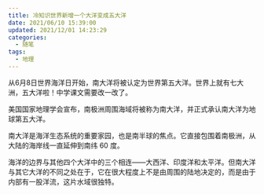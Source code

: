 ```yaml
---
title: 冷知识世界新增一个大洋变成五大洋
date: 2021/06/10 15:39:00
updated: 2021/12/01 14:23:29
categories: 
  - 随笔
tags: 
  - 地理
---
```





从6月8日世界海洋日开始，南大洋将被认定为世界第五大洋。世界上就有七大洲，五大洋啦！中学课文需要改一改了。

<!-- more -->

美国国家地理学会宣布，南极洲周围海域将被称为南大洋，并正式承认南大洋为地球第五大洋。

南大洋是海洋生态系统的重要家园，也是南半球的焦点。它直接包围着南极洲，从大陆的海岸线一直延伸到南纬 60 度。

海洋的边界与其他四个大洋中的三个相连——大西洋、印度洋和太平洋。但南大洋与其它大洋的不同之处在于，它在很大程度上不是由周围的陆地决定的，而是由于内部有一股洋流，这片水域很独特。